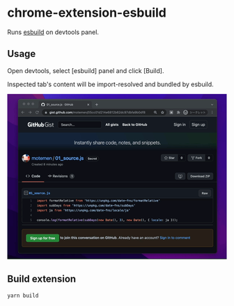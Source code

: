# chrome-extension-esbuild

Runs [esbuild](https://esbuild.github.io/) on devtools panel.

## Usage

Open devtools, select [esbuild] panel and click [Build].

Inspected tab's content will be import-resolved and bundled by esbuild.

![Screencast](./docs/screencast.gif)

## Build extension

	yarn build

